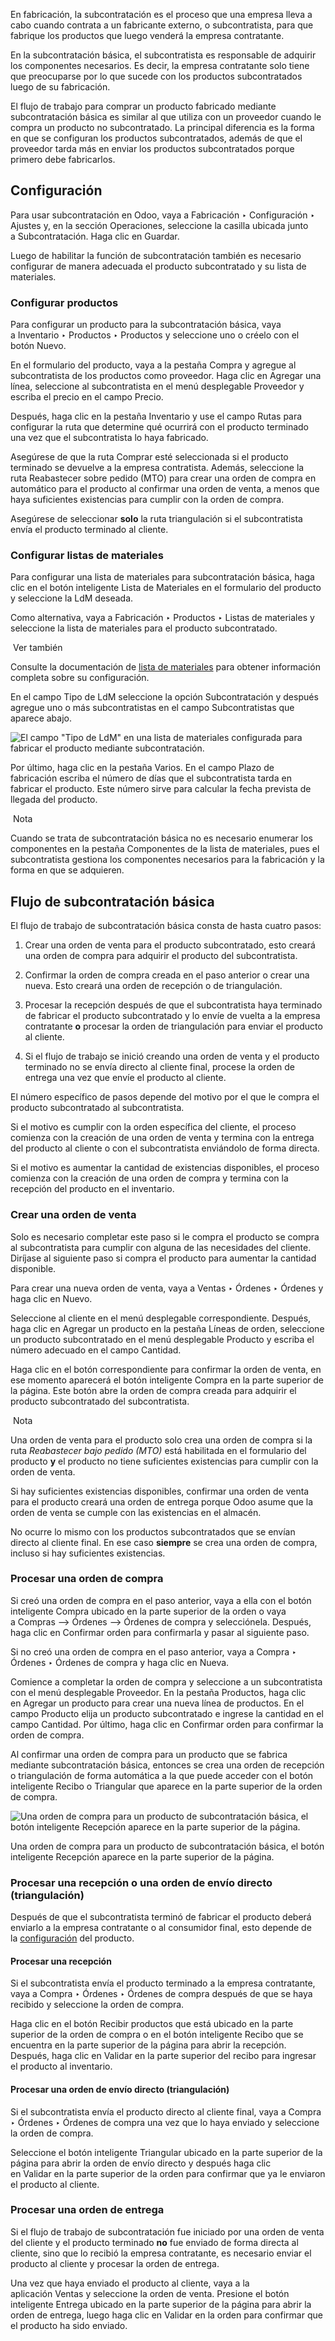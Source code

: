 En fabricación, la subcontratación es el proceso que una empresa lleva a cabo cuando contrata a un fabricante externo, o subcontratista, para que fabrique los productos que luego venderá la empresa contratante.

En la subcontratación básica, el subcontratista es responsable de adquirir los componentes necesarios. Es decir, la empresa contratante solo tiene que preocuparse por lo que sucede con los productos subcontratados luego de su fabricación.

El flujo de trabajo para comprar un producto fabricado mediante subcontratación básica es similar al que utiliza con un proveedor cuando le compra un producto no subcontratado. La principal diferencia es la forma en que se configuran los productos subcontratados, además de que el proveedor tarda más en enviar los productos subcontratados porque primero debe fabricarlos.

## Configuración[](https://www.odoo.com/documentation/17.0/es/applications/inventory_and_mrp/manufacturing/subcontracting/subcontracting_basic.html#configuration "Enlazar permanentemente con este título")

Para usar subcontratación en Odoo, vaya a Fabricación ‣ Configuración ‣ Ajustes y, en la sección Operaciones, seleccione la casilla ubicada junto a Subcontratación. Haga clic en Guardar.

Luego de habilitar la función de subcontratación también es necesario configurar de manera adecuada el producto subcontratado y su lista de materiales.

### Configurar productos[](https://www.odoo.com/documentation/17.0/es/applications/inventory_and_mrp/manufacturing/subcontracting/subcontracting_basic.html#configure-product "Enlazar permanentemente con este título")

Para configurar un producto para la subcontratación básica, vaya a Inventario ‣ Productos ‣ Productos y seleccione uno o créelo con el botón Nuevo.

En el formulario del producto, vaya a la pestaña Compra y agregue al subcontratista de los productos como proveedor. Haga clic en Agregar una línea, seleccione al subcontratista en el menú desplegable Proveedor y escriba el precio en el campo Precio.

Después, haga clic en la pestaña Inventario y use el campo Rutas para configurar la ruta que determine qué ocurrirá con el producto terminado una vez que el subcontratista lo haya fabricado.

Asegúrese de que la ruta Comprar esté seleccionada si el producto terminado se devuelve a la empresa contratista. Además, seleccione la ruta Reabastecer sobre pedido (MTO) para crear una orden de compra en automático para el producto al confirmar una orden de venta, a menos que haya suficientes existencias para cumplir con la orden de compra.

Asegúrese de seleccionar **solo** la ruta triangulación si el subcontratista envía el producto terminado al cliente.

### Configurar listas de materiales[](https://www.odoo.com/documentation/17.0/es/applications/inventory_and_mrp/manufacturing/subcontracting/subcontracting_basic.html#configure-bom "Enlazar permanentemente con este título")

Para configurar una lista de materiales para subcontratación básica, haga clic en el botón inteligente Lista de Materiales en el formulario del producto y seleccione la LdM deseada.

Como alternativa, vaya a Fabricación ‣ Productos ‣ Listas de materiales y seleccione la lista de materiales para el producto subcontratado.

 Ver también

Consulte la documentación de [lista de materiales](https://www.odoo.com/documentation/17.0/es/applications/inventory_and_mrp/manufacturing/basic_setup/bill_configuration.html) para obtener información completa sobre su configuración.

En el campo Tipo de LdM seleccione la opción Subcontratación y después agregue uno o más subcontratistas en el campo Subcontratistas que aparece abajo.

![El campo "Tipo de LdM" en una lista de materiales configurada para fabricar el producto mediante subcontratación.](https://www.odoo.com/documentation/17.0/es/_images/bom-type.png)

Por último, haga clic en la pestaña Varios. En el campo Plazo de fabricación escriba el número de días que el subcontratista tarda en fabricar el producto. Este número sirve para calcular la fecha prevista de llegada del producto.

 Nota

Cuando se trata de subcontratación básica no es necesario enumerar los componentes en la pestaña Componentes de la lista de materiales, pues el subcontratista gestiona los componentes necesarios para la fabricación y la forma en que se adquieren.

## Flujo de subcontratación básica[](https://www.odoo.com/documentation/17.0/es/applications/inventory_and_mrp/manufacturing/subcontracting/subcontracting_basic.html#basic-subcontracting-workflow "Enlazar permanentemente con este título")

El flujo de trabajo de subcontratación básica consta de hasta cuatro pasos:

1. Crear una orden de venta para el producto subcontratado, esto creará una orden de compra para adquirir el producto del subcontratista.
    
2. Confirmar la orden de compra creada en el paso anterior o crear una nueva. Esto creará una orden de recepción o de triangulación.
    
3. Procesar la recepción después de que el subcontratista haya terminado de fabricar el producto subcontratado y lo envíe de vuelta a la empresa contratante **o** procesar la orden de triangulación para enviar el producto al cliente.
    
4. Si el flujo de trabajo se inició creando una orden de venta y el producto terminado no se envía directo al cliente final, procese la orden de entrega una vez que envíe el producto al cliente.
    

El número específico de pasos depende del motivo por el que le compra el producto subcontratado al subcontratista.

Si el motivo es cumplir con la orden específica del cliente, el proceso comienza con la creación de una orden de venta y termina con la entrega del producto al cliente o con el subcontratista enviándolo de forma directa.

Si el motivo es aumentar la cantidad de existencias disponibles, el proceso comienza con la creación de una orden de compra y termina con la recepción del producto en el inventario.

### Crear una orden de venta[](https://www.odoo.com/documentation/17.0/es/applications/inventory_and_mrp/manufacturing/subcontracting/subcontracting_basic.html#create-so "Enlazar permanentemente con este título")

Solo es necesario completar este paso si le compra el producto se compra al subcontratista para cumplir con alguna de las necesidades del cliente. Diríjase al siguiente paso si compra el producto para aumentar la cantidad disponible.

Para crear una nueva orden de venta, vaya a Ventas ‣ Órdenes ‣ Órdenes y haga clic en Nuevo.

Seleccione al cliente en el menú desplegable correspondiente. Después, haga clic en Agregar un producto en la pestaña Líneas de orden, seleccione un producto subcontratado en el menú desplegable Producto y escriba el número adecuado en el campo Cantidad.

Haga clic en el botón correspondiente para confirmar la orden de venta, en ese momento aparecerá el botón inteligente Compra en la parte superior de la página. Este botón abre la orden de compra creada para adquirir el producto subcontratado del subcontratista.

 Nota

Una orden de venta para el producto solo crea una orden de compra si la ruta _Reabastecer bajo pedido (MTO)_ está habilitada en el formulario del producto **y** el producto no tiene suficientes existencias para cumplir con la orden de venta.

Si hay suficientes existencias disponibles, confirmar una orden de venta para el producto creará una orden de entrega porque Odoo asume que la orden de venta se cumple con las existencias en el almacén.

No ocurre lo mismo con los productos subcontratados que se envían directo al cliente final. En ese caso **siempre** se crea una orden de compra, incluso si hay suficientes existencias.

### Procesar una orden de compra[](https://www.odoo.com/documentation/17.0/es/applications/inventory_and_mrp/manufacturing/subcontracting/subcontracting_basic.html#process-po "Enlazar permanentemente con este título")

Si creó una orden de compra en el paso anterior, vaya a ella con el botón inteligente Compra ubicado en la parte superior de la orden o vaya a Compras –> Órdenes –> Órdenes de compra y selecciónela. Después, haga clic en Confirmar orden para confirmarla y pasar al siguiente paso.

Si no creó una orden de compra en el paso anterior, vaya a Compra ‣ Órdenes ‣ Órdenes de compra y haga clic en Nueva.

Comience a completar la orden de compra y seleccione a un subcontratista con el menú desplegable Proveedor. En la pestaña Productos, haga clic en Agregar un producto para crear una nueva línea de productos. En el campo Producto elija un producto subcontratado e ingrese la cantidad en el campo Cantidad. Por último, haga clic en Confirmar orden para confirmar la orden de compra.

Al confirmar una orden de compra para un producto que se fabrica mediante subcontratación básica, entonces se crea una orden de recepción o triangulación de forma automática a la que puede acceder con el botón inteligente Recibo o Triangular que aparece en la parte superior de la orden de compra.

![Una orden de compra para un producto de subcontratación básica, el botón inteligente Recepción aparece en la parte superior de la página.](https://www.odoo.com/documentation/17.0/es/_images/subcontractor-po.png)

Una orden de compra para un producto de subcontratación básica, el botón inteligente Recepción aparece en la parte superior de la página.[](https://www.odoo.com/documentation/17.0/es/applications/inventory_and_mrp/manufacturing/subcontracting/subcontracting_basic.html#id1 "Enlace permanente a esta imagen")

### Procesar una recepción o una orden de envío directo (triangulación)[](https://www.odoo.com/documentation/17.0/es/applications/inventory_and_mrp/manufacturing/subcontracting/subcontracting_basic.html#process-receipt-or-dropship-order "Enlazar permanentemente con este título")

Después de que el subcontratista terminó de fabricar el producto deberá enviarlo a la empresa contratante o al consumidor final, esto depende de la [configuración](https://www.odoo.com/documentation/17.0/es/applications/inventory_and_mrp/manufacturing/subcontracting/subcontracting_basic.html#manufacturing-workflows-subcontracting-basic-product-config) del producto.

#### Procesar una recepción[](https://www.odoo.com/documentation/17.0/es/applications/inventory_and_mrp/manufacturing/subcontracting/subcontracting_basic.html#process-receipt "Enlazar permanentemente con este título")

Si el subcontratista envía el producto terminado a la empresa contratante, vaya a Compra ‣ Órdenes ‣ Órdenes de compra después de que se haya recibido y seleccione la orden de compra.

Haga clic en el botón Recibir productos que está ubicado en la parte superior de la orden de compra o en el botón inteligente Recibo que se encuentra en la parte superior de la página para abrir la recepción. Después, haga clic en Validar en la parte superior del recibo para ingresar el producto al inventario.

#### Procesar una orden de envío directo (triangulación)[](https://www.odoo.com/documentation/17.0/es/applications/inventory_and_mrp/manufacturing/subcontracting/subcontracting_basic.html#process-dropship-order "Enlazar permanentemente con este título")

Si el subcontratista envía el producto directo al cliente final, vaya a Compra ‣ Órdenes ‣ Órdenes de compra una vez que lo haya enviado y seleccione la orden de compra.

Seleccione el botón inteligente Triangular ubicado en la parte superior de la página para abrir la orden de envío directo y después haga clic en Validar en la parte superior de la orden para confirmar que ya le enviaron el producto al cliente.

### Procesar una orden de entrega[](https://www.odoo.com/documentation/17.0/es/applications/inventory_and_mrp/manufacturing/subcontracting/subcontracting_basic.html#process-delivery-order "Enlazar permanentemente con este título")

Si el flujo de trabajo de subcontratación fue iniciado por una orden de venta del cliente y el producto terminado **no** fue enviado de forma directa al cliente, sino que lo recibió la empresa contratante, es necesario enviar el producto al cliente y procesar la orden de entrega.

Una vez que haya enviado el producto al cliente, vaya a la aplicación Ventas y seleccione la orden de venta. Presione el botón inteligente Entrega ubicado en la parte superior de la página para abrir la orden de entrega, luego haga clic en Validar en la orden para confirmar que el producto ha sido enviado.